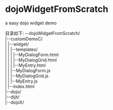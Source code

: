 # dojoWidgetFromScratch
a easy dojo widget demo

目录如下:
--dojoWidgetFromScratch/  
	|--customDemoC/  
	|	|--widget/  
	|	|	|--templates/  
	|	|	|	|--MyDialogForm.html  
	|	|	|	|--MyDialogGrid.html  
	|	|	|	|--MyEntry.html  
	|	|	|--MyDialogForm.js  
	|	|	|--MyDialogGrid.js  
	|	|	|--MyEntry.js  
	|	|--index.html  
	|--dojo/  
	|--dijit/  
	|--dojoX/  

